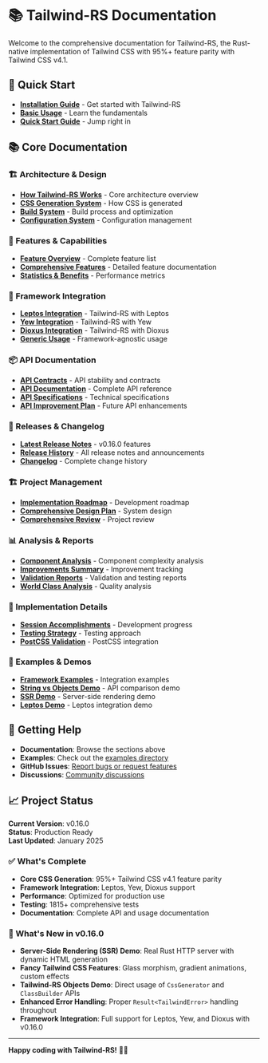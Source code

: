 # 📚 Tailwind-RS Documentation

Welcome to the comprehensive documentation for Tailwind-RS, the Rust-native implementation of Tailwind CSS with 95%+ feature parity with Tailwind CSS v4.1.

## 🚀 Quick Start

- **[Installation Guide](getting-started/installation.md)** - Get started with Tailwind-RS
- **[Basic Usage](getting-started/basic-usage.md)** - Learn the fundamentals
- **[Quick Start Guide](getting-started/quick-start.md)** - Jump right in

## 📚 Core Documentation

### 🏗️ Architecture & Design
- **[How Tailwind-RS Works](how-tailwind-rs-works.md)** - Core architecture overview
- **[CSS Generation System](design/css-generation-system.md)** - How CSS is generated
- **[Build System](design/build-system.md)** - Build process and optimization
- **[Configuration System](design/CONFIGURATION_SYSTEM_DESIGN.md)** - Configuration management

### 🎯 Features & Capabilities
- **[Feature Overview](features/overview.md)** - Complete feature list
- **[Comprehensive Features](features/COMPREHENSIVE_FEATURES.md)** - Detailed feature documentation
- **[Statistics & Benefits](features/statistics-and-benefits.md)** - Performance metrics

### 🔧 Framework Integration
- **[Leptos Integration](frameworks/leptos.md)** - Tailwind-RS with Leptos
- **[Yew Integration](frameworks/yew.md)** - Tailwind-RS with Yew
- **[Dioxus Integration](frameworks/dioxus.md)** - Tailwind-RS with Dioxus
- **[Generic Usage](frameworks/generic.md)** - Framework-agnostic usage

### 📦 API Documentation
- **[API Contracts](api/API_CONTRACTS_AND_TESTING.md)** - API stability and contracts
- **[API Documentation](api/API_DOCUMENTATION.md)** - Complete API reference
- **[API Specifications](api/API_SPECIFICATIONS.md)** - Technical specifications
- **[API Improvement Plan](api/API_IMPROVEMENT_PLAN.md)** - Future API enhancements

### 🚀 Releases & Changelog
- **[Latest Release Notes](releases/RELEASE_NOTES_v0.16.0.md)** - v0.16.0 features
- **[Release History](releases/)** - All release notes and announcements
- **[Changelog](../CHANGELOG.md)** - Complete change history

### 🏗️ Project Management
- **[Implementation Roadmap](project/IMPLEMENTATION_ROADMAP.md)** - Development roadmap
- **[Comprehensive Design Plan](project/COMPREHENSIVE_DESIGN_PLAN.md)** - System design
- **[Comprehensive Review](project/COMPREHENSIVE_REVIEW.md)** - Project review

### 📊 Analysis & Reports
- **[Component Analysis](analysis/TAILWIND_RS_COMPLEX_COMPONENT_ANALYSIS.md)** - Component complexity analysis
- **[Improvements Summary](analysis/TAILWIND_RS_IMPROVEMENTS_SUMMARY.md)** - Improvement tracking
- **[Validation Reports](analysis/)** - Validation and testing reports
- **[World Class Analysis](analysis/TAILWIND_RS_V0_15_0_WORLD_CLASS_ANALYSIS.md)** - Quality analysis

### 🔧 Implementation Details
- **[Session Accomplishments](implementation/SESSION_ACCOMPLISHMENTS.md)** - Development progress
- **[Testing Strategy](implementation/TESTING_STRATEGY.md)** - Testing approach
- **[PostCSS Validation](implementation/POSTCSS_VALIDATION_FRAMEWORK.md)** - PostCSS integration

### 🎨 Examples & Demos
- **[Framework Examples](examples/)** - Integration examples
- **[String vs Objects Demo](../examples/string_vs_objects_demo.rs)** - API comparison demo
- **[SSR Demo](../demos/ssr-demo/)** - Server-side rendering demo
- **[Leptos Demo](../demos/leptos-demo/)** - Leptos integration demo

## 🎯 Getting Help

- **Documentation**: Browse the sections above
- **Examples**: Check out the [examples directory](examples/)
- **GitHub Issues**: [Report bugs or request features](https://github.com/cloud-shuttle/tailwind-rs/issues)
- **Discussions**: [Community discussions](https://github.com/cloud-shuttle/tailwind-rs/discussions)

## 📈 Project Status

**Current Version**: v0.16.0  
**Status**: Production Ready  
**Last Updated**: January 2025

### ✅ What's Complete
- **Core CSS Generation**: 95%+ Tailwind CSS v4.1 feature parity
- **Framework Integration**: Leptos, Yew, Dioxus support
- **Performance**: Optimized for production use
- **Testing**: 1815+ comprehensive tests
- **Documentation**: Complete API and usage documentation

### 🚀 What's New in v0.16.0
- **Server-Side Rendering (SSR) Demo**: Real Rust HTTP server with dynamic HTML generation
- **Fancy Tailwind CSS Features**: Glass morphism, gradient animations, custom effects
- **Tailwind-RS Objects Demo**: Direct usage of `CssGenerator` and `ClassBuilder` APIs
- **Enhanced Error Handling**: Proper `Result<TailwindError>` handling throughout
- **Framework Integration**: Full support for Leptos, Yew, and Dioxus with v0.16.0

---

**Happy coding with Tailwind-RS!** 🎨✨
